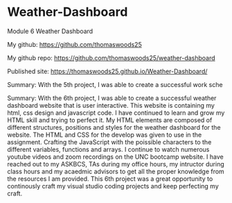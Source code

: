 
# Weather-Dashboard
Module 6 Weather Dashboard

My github: https://github.com/thomaswoods25

My github repo: https://github.com/thomaswoods25/weather-dashboard

Published site: https://thomaswoods25.github.io/Weather-Dashboard/

Summary: With the 5th project, I was able to create a successful work sche

Summary: With the 6th project, I was able to create a successful weather dashboard
 website that is user interactive. This website is containing my html, css design and javascript code. I have continued to learn and grow my HTML skill and trying to perfect it. My HTML elements are composed of different structures, positions and styles for the weather dashboard for the website. The HTML and CSS for the develop was given to use in the assignment. Crafting the JavaScript with the poissible characters to the different variables, functions and arrays. I continue to watch numerous youtube videos and zoom recordings on the UNC bootcamp website. I have reached out to my ASKBCS, TAs during my office hours, my intructor during class hours and my acaedmic advisors to get all the proper knowledge from the resources I am provided. This 6th project was a great opportunity to continously craft my visual studio coding projects and keep perfecting my craft.
